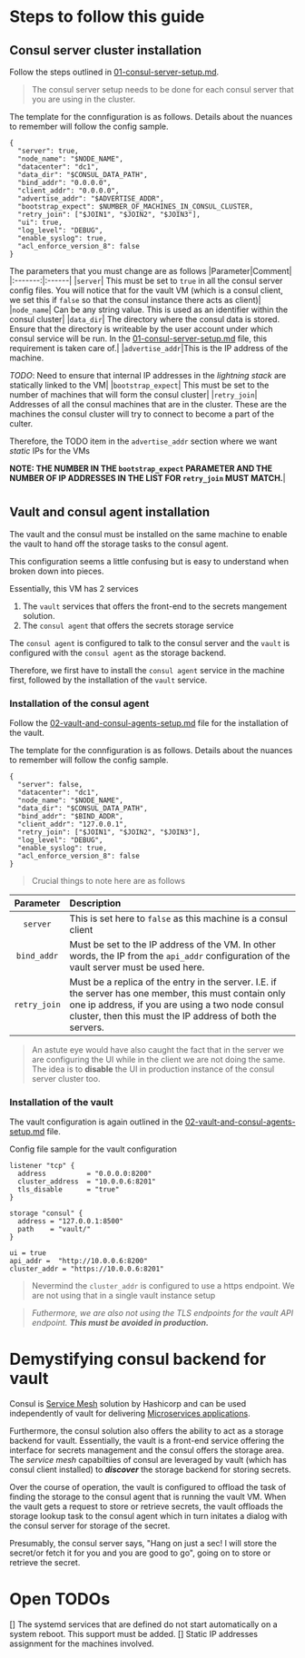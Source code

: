 # Steps to follow this guide

## Consul server cluster installation

Follow the steps outlined in [01-consul-server-setup.md](01-consul-server-setup.md).

> The consul server setup needs to be done for each consul server that you are using in the cluster.

The template for the connfiguration is as follows. Details about the nuances to remember will follow the config sample.

```
{
  "server": true,
  "node_name": "$NODE_NAME",
  "datacenter": "dc1",
  "data_dir": "$CONSUL_DATA_PATH",
  "bind_addr": "0.0.0.0",
  "client_addr": "0.0.0.0",
  "advertise_addr": "$ADVERTISE_ADDR",
  "bootstrap_expect": $NUMBER_OF_MACHINES_IN_CONSUL_CLUSTER,
  "retry_join": ["$JOIN1", "$JOIN2", "$JOIN3"],
  "ui": true,
  "log_level": "DEBUG",
  "enable_syslog": true,
  "acl_enforce_version_8": false
}
```

The parameters that you must change are as follows
|Parameter|Comment|
|:-------:|:------|
|`server`| This must be set to `true` in all the consul server config files. You will notice that for the vault VM (which is a consul client, we set this if `false` so that the consul instance there acts as client)| 
|`node_name`| Can be any string value. This is used as an identifier within the consul cluster|
|`data_dir`| The directory where the consul data is stored. Ensure that the directory is writeable by the user account under which consul service will be run. In the [01-consul-server-setup.md](01-consul-server-setup.md) file, this requirement is taken care of.|
|`advertise_addr`|This is the IP address of the machine.<p><p>*TODO*: Need to ensure that internal IP addresses in the *lightning stack* are statically linked to the VM|
|`bootstrap_expect`| This must be set to the number of machines that will form the consul cluster|
|`retry_join`| Addresses of all the consul machines that are in the cluster. These are the machines the consul cluster will try to connect to become a part of the culter.<p><p>Therefore, the TODO item in the `advertise_addr` section where we want *static* IPs for the VMs<p><p> **NOTE: THE NUMBER IN THE `bootstrap_expect` PARAMETER AND THE NUMBER OF IP ADDRESSES IN THE LIST FOR `retry_join` MUST MATCH.**|

#

## Vault and consul agent installation

The vault and the consul must be installed on the same machine to enable the vault to hand off the storage tasks to the consul agent.

This configuration seems a little confusing but is easy to understand when broken down into pieces.

Essentially, this VM has 2 services

1. The `vault` services that offers the front-end to the secrets mangement solution.
2. The `consul agent` that offers the secrets storage service

The `consul agent` is configured to talk to the consul server and the `vault` is configured with the `consul agent` as the storage backend.

Therefore, we first have to install the `consul agent` service in the machine first, followed by the installation of the `vault` service.

### Installation of the consul agent

Follow the [02-vault-and-consul-agents-setup.md](02-vault-and-consul-agents-setup.md) file for the installation of the vault.

The template for the connfiguration is as follows. Details about the nuances to remember will follow the config sample.

```
{
  "server": false,
  "datacenter": "dc1",
  "node_name": "$NODE_NAME",
  "data_dir": "$CONSUL_DATA_PATH",
  "bind_addr": "$BIND_ADDR",
  "client_addr": "127.0.0.1",
  "retry_join": ["$JOIN1", "$JOIN2", "$JOIN3"],
  "log_level": "DEBUG",
  "enable_syslog": true,
  "acl_enforce_version_8": false
}
```

> Crucial things to note here are as follows

|Parameter|Description|
|:-------:|:----------|
|`server`| This is set here to `false` as this machine is a consul client|
|`bind_addr`|Must be set to the IP address of the VM. In other words, the IP from the `api_addr` configuration of the vault server must be used here.|
|`retry_join`| Must be a replica of the entry in the server. I.E. if the server has one member, this must contain only one ip address, if you are using a two node consul cluster, then this must the IP address of both the servers.|

> An astute eye would have also caught the fact that in the server we are configuring the UI while in the client we are not doing the same. The idea is to **disable** the UI in production instance of the consul server cluster too.

### Installation of the vault

The vault configuration is again outlined in the [02-vault-and-consul-agents-setup.md](02-vault-and-consul-agents-setup.md) file.

Config file sample for the vault configuration

```
listener "tcp" {
  address          = "0.0.0.0:8200"
  cluster_address  = "10.0.0.6:8201"
  tls_disable      = "true"
}

storage "consul" {
  address = "127.0.0.1:8500"
  path    = "vault/"
}

ui = true
api_addr =  "http://10.0.0.6:8200"
cluster_addr = "https://10.0.0.6:8201"
```

> Nevermind the `cluster_addr` is configured to use a https endpoint. We are not using that in a single vault instance setup

> *Futhermore, we are also not using the TLS endpoints for the vault API endpoint. **This must be avoided in production.***
 

# Demystifying consul backend for vault

Consul is [Service Mesh](https://en.wikipedia.org/wiki/Service_mesh) solution by Hashicorp and can be used independently of vault for delivering [Microservices applications](https://en.wikipedia.org/wiki/Microservices).

Furthermore, the consul solution also offers the ability to act as a storage backend for vault. Essentially, the vault is a front-end service offering the interface for secrets management and the consul offers the storage area. The *service mesh* capabiltiies of consul are leveraged by vault (which has consul client installed) to ***discover*** the storage backend for storing secrets.

Over the course of operation, the vault is configured to offload the task of finding the storage to the consul agent that is running the vault VM. When the vault gets a request to store or retrieve secrets, the vault offloads the storage lookup task to the consul agent which in turn initates a dialog with the consul server for storage of the secret.

Presumably, the consul server says, "Hang on just a sec! I will store the secret/or fetch it for you and you are good to go", going on to store or retrieve the secret.

# Open TODOs

[] The systemd services that are defined do not start automatically on a system reboot. This support must be added.
[] Static IP addresses assignment for the machines involved.
